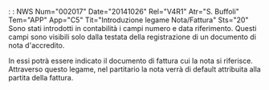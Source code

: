  :  : NWS Num="002017" Date="20141026" Rel="V4R1" Atr="S. Buffoli" Tem="APP" App="C5" Tit="Introduzione legame Nota/Fattura" Sts="20"
Sono stati introdotti in contabilità i campi numero e data riferimento. Questi campi sono visibili
solo dalla testata della registrazione di un documento di nota d'accredito.

In essi potrà essere indicato il documento di fattura cui la nota si riferisce. Attraverso questo legame, nel partitario la nota verrà di default attribuita alla partita della fattura.

